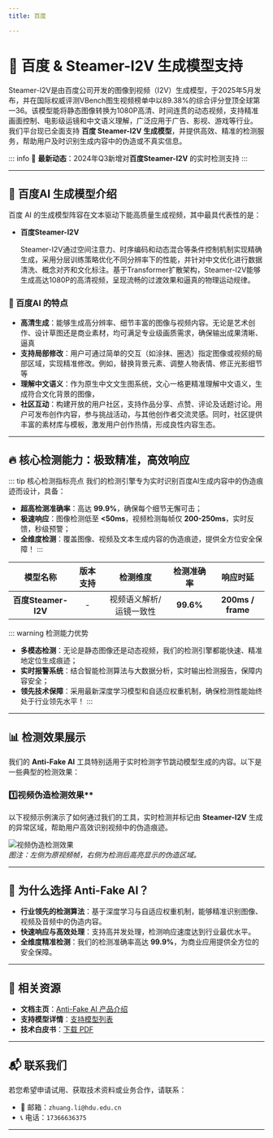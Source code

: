 ```yaml
---
title: 百度

---
```


# 🚀 百度 & Steamer-I2V 生成模型支持

Steamer-I2V是由百度公司开发的图像到视频（I2V）生成模型，于2025年5月发布，并在国际权威评测VBench图生视频榜单中以89.38%的综合评分登顶全球第一36。该模型能将静态图像转换为1080P高清、时间连贯的动态视频，支持精准画面控制、电影级运镜和中文语义理解，广泛应用于广告、影视、游戏等行业。
我们平台现已全面支持 **百度 Steamer-I2V 生成模型**，并提供高效、精准的检测服务，帮助用户及时识别生成内容中的伪造或不真实信息。

::: info
📢 **最新动态**：2024年Q3新增对**百度Steamer-I2V** 的实时检测支持
:::

---

## 🌟 百度AI 生成模型介绍

百度 AI 的生成模型阵容在文本驱动下能高质量生成视频，其中最具代表性的是：

- **百度Steamer-I2V**

  Steamer-I2V通过空间注意力、时序编码和动态混合等条件控制机制实现精确生成，采用分层训练策略优化不同分辨率下的性能，并针对中文优化进行数据清洗、概念对齐和文化标注。基于Transformer扩散架构，Steamer-I2V能够生成高达1080P的高清视频，呈现流畅的过渡效果和逼真的物理运动规律。

### 🎨 百度AI 的特点

- **高清生成**：能够生成高分辨率、细节丰富的图像与视频内容。无论是艺术创作、设计草图还是商业素材，均可满足专业级画质需求，确保输出成果清晰、逼真
- **支持局部修改**：用户可通过简单的交互（如涂抹、圈选）指定图像或视频的局部区域，实现精准修改。例如，替换背景元素、调整人物表情、修正光影细节等
- **理解中文语义**：作为原生中文文生图系统，文心一格更精准理解中文语义，生成符合文化背景的图像，
- **社区互动**：构建开放的用户社区，支持作品分享、点赞、评论及话题讨论。用户可发布创作内容，参与挑战活动，与其他创作者交流灵感。同时，社区提供丰富的素材库与模板，激发用户创作热情，形成良性内容生态。

---


## 🔥 核心检测能力：极致精准，高效响应

::: tip 核心检测指标亮点
我们的检测引擎专为实时识别百度AI生成内容中的伪造痕迹而设计，具备：

- **超高检测准确率**：高达 **99.9%**，确保每个细节无懈可击；
- **极速响应**：图像检测低至 **<50ms**，视频检测每帧仅 **200-250ms**，实时反馈，秒级预警；
- **全维度检测**：覆盖图像、视频及文本生成内容的伪造痕迹，提供全方位安全保障！
  :::

|       模型名称        | 版本支持 |        检测维度         | 检测准确率 |     响应时延      |
| :-------------------: | :------: | :---------------------: | :--------: | :---------------: |
| **百度Steamer-I2V** |      -    | 视频语义解析/运镜一致性 | **99.6%**  | **200ms / frame** |

::: warning 检测能力优势

- **多模态检测**：无论是静态图像还是动态视频，我们的检测引擎都能快速、精准地定位生成痕迹；
- **实时报警系统**：结合智能检测算法与大数据分析，实时输出检测报告，保障内容安全；
- **领先技术保障**：采用最新深度学习模型和自适应权重机制，确保检测性能始终处于行业领先水平！
  :::

---

## 📊 检测效果展示

我们的 **Anti-Fake AI** 工具特别适用于实时检测字节跳动模型生成的内容。以下是一些典型的检测效果：

### 1️⃣视频伪造检测效果**

以下视频示例演示了如何通过我们的工具，实时检测并标记由 **Steamer-I2V** 生成的异常区域，帮助用户高效识别视频中的伪造痕迹。

![视频伪造检测效果](https://yourdomain.com/path/to/video-example.jpg)  
*图注：左侧为原视频帧，右侧为检测后高亮显示的伪造区域。*

---

## 💼 为什么选择 Anti-Fake AI？

- **行业领先的检测算法**：基于深度学习与自适应权重机制，能够精准识别图像、视频及音频中的伪造内容。  
- **快速响应与高效处理**：支持高并发处理，检测响应速度达到行业最优水平。  
- **全维度精准检测**：我们的检测准确率高达 **99.9%**，为商业应用提供全方位的安全保障。

---

## 🔗 相关资源

- **文档主页**：[Anti-Fake AI 产品介绍](../quick_start/brief.md)
- **支持模型详情**：[支持模型列表](./overview.md)
- **技术白皮书**：[下载 PDF](https://yourdomain.com/whitepaper.pdf)

---
## 📬 联系我们

若您希望申请试用、获取技术资料或业务合作，请联系：

- 📧 邮箱：`zhuang.li@hdu.edu.cn`   
- 📞 电话：`17366636375`

---